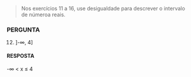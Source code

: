 > Nos exercícios 11 a 16, use desigualdade para descrever o intervalo de númeroa reais.

### PERGUNTA

12. ]-∞, 4]

#### RESPOSTA

-∞ < x ≤ 4

